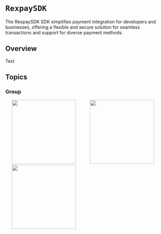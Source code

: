 # ``RexpaySDK``

The RexpaySDK SDK simplifies payment integration for developers and businesses, offering a flexible and secure solution for seamless transactions and support for diverse payment methods.

## Overview

<!--@START_MENU_TOKEN@-->Text<!--@END_MENU_TOKEN@-->

## Topics

### <!--@START_MENU_TOKEN@-->Group<!--@END_MENU_TOKEN@-->

<p>
    <img src="https://github.com/accelerex-developer/RexPayFlutter/blob/master/screenshots/landing.png" width="200px" height="auto" hspace="20"/>
    <img src="https://github.com/accelerex-developer/RexPayFlutter/blob/master/screenshots/card.png" width="200px" height="auto" hspace="20"/>
     <img src="https://github.com/accelerex-developer/RexPayFlutter/blob/master/screenshots/bank.png" width="200px" height="auto" hspace="20"/>
</p>
